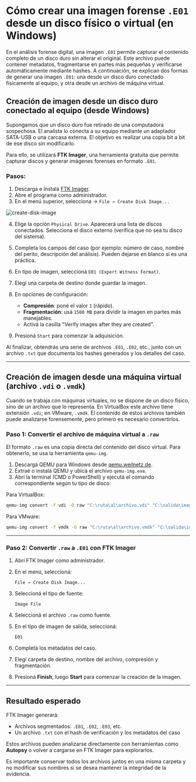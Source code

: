 # Cómo crear una imagen forense `.E01` desde un disco físico o virtual (en Windows)

En el análisis forense digital, una imagen `.E01` permite capturar el contenido completo de un disco duro sin alterar el original. Este archivo puede contener metadatos, fragmentarse en partes más pequeñas y verificarse automáticamente mediante hashes. A continuación, se explican dos formas de generar una imagen `.E01`: una desde un disco duro conectado físicamente al equipo, y otra desde un archivo de máquina virtual.


## Creación de imagen desde un disco duro conectado al equipo (desde Windows)

Supongamos que un disco duro fue retirado de una computadora sospechosa. El analista lo conecta a su equipo mediante un adaptador SATA-USB o una carcasa externa. El objetivo es realizar una copia bit a bit de ese disco sin modificarlo.

Para ello, se utilizará **FTK Imager**, una herramienta gratuita que permite capturar discos y generar imágenes forenses en formato `.E01`.

### Pasos:

1. Descarga e instalá [FTK Imager](https://www.exterro.com/ftk-imager).
2. Abre el programa como administrador.
3. En el menú superior, selecciona -> `File → Create Disk Image...`

![create-disk-image]()

4. Elige la opción `Physical Drive`. Aparecerá una lista de discos conectados. Selecciona el disco externo (verifica que no sea tu disco del sistema).
5. Completa los campos del caso (por ejemplo: número de caso, nombre del perito, descripción del análisis). Pueden dejarse en blanco si es una práctica.

6. En tipo de imagen, seleccioná `E01 (Expert Witness Format)`.
7. Elegí una carpeta de destino donde guardar la imagen.
8. En opciones de configuración:
   - **Compresión**: poné el valor `1` (rápido).
   - **Fragmentación**: usá `1500 MB` para dividir la imagen en partes más manejables.
   - Activá la casilla "Verify images after they are created".
9. Presioná `Start` para comenzar la adquisición.

Al finalizar, obtendrás una serie de archivos `.E01`, `.E02`, etc., junto con un archivo `.txt` que documenta los hashes generados y los detalles del caso.

---

## Creación de imagen desde una máquina virtual (archivo `.vdi` o `.vmdk`)

Cuando se trabaja con máquinas virtuales, no se dispone de un disco físico, sino de un archivo que lo representa. En VirtualBox este archivo tiene extensión `.vdi`; en VMware, `.vmdk`. El contenido de estos archivos también puede analizarse forensemente, pero primero es necesario convertirlos.

### Paso 1: Convertir el archivo de máquina virtual a `.raw`

El formato `.raw` es una copia directa del contenido del disco virtual. Para obtenerlo, se usa la herramienta `qemu-img`.

1. Descargá QEMU para Windows desde [qemu.weilnetz.de](https://qemu.weilnetz.de/w64/).
2. Extraé o instalá QEMU y ubicá el archivo `qemu-img.exe`.
3. Abrí la terminal (CMD o PowerShell) y ejecutá el comando correspondiente según tu tipo de disco:

Para VirtualBox:
```bash
qemu-img convert -f vdi -O raw "C:\ruta\al\archivo.vdi" "C:\salida\imagen.raw"
```

Para VMware:
```bash
qemu-img convert -f vmdk -O raw "C:\ruta\al\archivo.vmdk" "C:\salida\imagen.raw"
```

---

### Paso 2: Convertir `.raw` a `.E01` con FTK Imager

1. Abrí FTK Imager como administrador.
2. En el menú, seleccioná:

   `File → Create Disk Image...`

3. Seleccioná el tipo de fuente:

   `Image File`

4. Seleccioná el archivo `.raw` como fuente.
5. En el tipo de imagen de salida, seleccioná:

   `E01`

6. Completá los metadatos del caso.
7. Elegí carpeta de destino, nombre del archivo, compresión y fragmentación.
8. Presioná **Finish**, luego **Start** para comenzar la creación de la imagen.

---

## Resultado esperado

FTK Imager generará:

- Archivos segmentados: `.E01`, `.E02`, `.E03`, etc.
- Un archivo `.txt` con el hash de verificación y los metadatos del caso

Estos archivos pueden analizarse directamente con herramientas como **Autopsy** o volver a cargarse en FTK Imager para explorarlos.

Es importante conservar todos los archivos juntos en una misma carpeta y no modificar sus nombres si se desea mantener la integridad de la evidencia.
